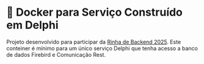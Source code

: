 # 🥊 Docker para Serviço Construído em Delphi

Projeto desenvolvido para participar da [Rinha de Backend 2025](https://github.com/zanfranceschi/rinha-de-backend-2025). Este conteiner é mínimo para um único serviço Delphi que tenha acesso a banco de dados Firebird e Comunicação Rest.


